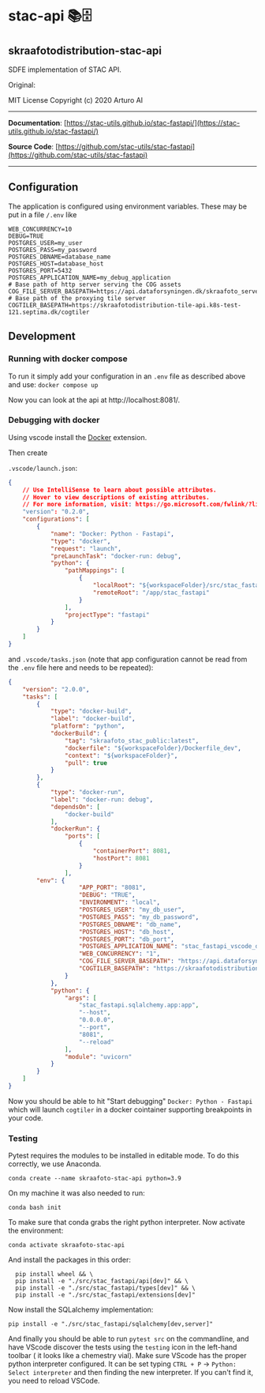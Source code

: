 # stac-api 📚🗄️

## skraafotodistribution-stac-api

SDFE implementation of STAC API.

Original:

MIT License
Copyright (c) 2020 Arturo AI

---

**Documentation**: [https://stac-utils.github.io/stac-fastapi/](https://stac-utils.github.io/stac-fastapi/)

**Source Code**: [https://github.com/stac-utils/stac-fastapi](https://github.com/stac-utils/stac-fastapi)

---

## Configuration
The application is configured using environment variables. These may be put in a file `/.env` like
```.env
WEB_CONCURRENCY=10
DEBUG=TRUE
POSTGRES_USER=my_user
POSTGRES_PASS=my_password
POSTGRES_DBNAME=database_name
POSTGRES_HOST=database_host
POSTGRES_PORT=5432
POSTGRES_APPLICATION_NAME=my_debug_application
# Base path of http server serving the COG assets
COG_FILE_SERVER_BASEPATH=https://api.dataforsyningen.dk/skraafoto_server_test
# Base path of the proxying tile server
COGTILER_BASEPATH=https://skraafotodistribution-tile-api.k8s-test-121.septima.dk/cogtiler
```

## Development

### Running with docker compose

To run it simply add your configuration in an `.env` file as described above and use:
`docker compose up`

Now you can look at the api at http://localhost:8081/.

### Debugging with docker

Using vscode install the [Docker](https://marketplace.visualstudio.com/items?itemName=ms-azuretools.vscode-docker) extension.

Then create

`.vscode/launch.json`:
```json
{
    // Use IntelliSense to learn about possible attributes.
    // Hover to view descriptions of existing attributes.
    // For more information, visit: https://go.microsoft.com/fwlink/?linkid=830387
    "version": "0.2.0",
    "configurations": [
        {
            "name": "Docker: Python - Fastapi",
            "type": "docker",
            "request": "launch",
            "preLaunchTask": "docker-run: debug",
            "python": {
                "pathMappings": [
                    {
                        "localRoot": "${workspaceFolder}/src/stac_fastapi",
                        "remoteRoot": "/app/stac_fastapi"
                    }
                ],
                "projectType": "fastapi"
            }
        }
    ]
}
```

and `.vscode/tasks.json` (note that app configuration cannot be read from the `.env` file here and needs to be repeated):
```json
{
	"version": "2.0.0",
	"tasks": [
		{
			"type": "docker-build",
			"label": "docker-build",
			"platform": "python",
			"dockerBuild": {
				"tag": "skraafoto_stac_public:latest",
				"dockerfile": "${workspaceFolder}/Dockerfile_dev",
				"context": "${workspaceFolder}",
				"pull": true
			}
		},
		{
			"type": "docker-run",
			"label": "docker-run: debug",
			"dependsOn": [
				"docker-build"
			],
			"dockerRun": {
				"ports": [
					{
						"containerPort": 8081,
						"hostPort": 8081
					}
				],
        "env": {
					"APP_PORT": "8081",
					"DEBUG": "TRUE",
					"ENVIRONMENT": "local",
					"POSTGRES_USER": "my_db_user",
					"POSTGRES_PASS": "my_db_password",
					"POSTGRES_DBNAME": "db_name",
					"POSTGRES_HOST": "db_host",
					"POSTGRES_PORT": "db_port",
					"POSTGRES_APPLICATION_NAME": "stac_fastapi_vscode_debugging",
					"WEB_CONCURRENCY": "1",
					"COG_FILE_SERVER_BASEPATH": "https://api.dataforsyningen.dk/skraafoto_server_test",
					"COGTILER_BASEPATH": "https://skraafotodistribution-tile-api.k8s-test-121.septima.dk/cogtiler"
				}
			},
			"python": {
				"args": [
					"stac_fastapi.sqlalchemy.app:app",
					"--host",
					"0.0.0.0",
					"--port",
					"8081",
					"--reload"
				],
				"module": "uvicorn"
			}
		}
	]
}
```

Now you should be able to hit "Start debugging" `Docker: Python - Fastapi` which will launch `cogtiler` in a docker cointainer supporting breakpoints in your code.

### Testing

Pytest requires the modules to be installed in editable mode. To do this correctly, we use Anaconda.

`conda create --name skraafoto-stac-api python=3.9`

On my machine it was also needed to run:

`conda bash init`

To make sure that conda grabs the right python interpreter. Now activate the environment:

`conda activate skraafoto-stac-api`

And install the packages in this order:

```
  pip install wheel && \
  pip install -e "./src/stac_fastapi/api[dev]" && \
  pip install -e "./src/stac_fastapi/types[dev]" && \
  pip install -e "./src/stac_fastapi/extensions[dev]"
```

Now install the SQLalchemy implementation:

`pip install -e "./src/stac_fastapi/sqlalchemy[dev,server]"`

And finally you should be able to run `pytest src` on the commandline, and have VScode discover the tests using the `testing` icon in the left-hand toolbar ( it looks like a chemestry vial). Make sure VScode has the proper python interpreter configured. It can be set typing `CTRL + P` -> `Python: Select interpreter` and then finding the new interpreter. If you can't find it, you need to reload VSCode.
